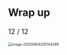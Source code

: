 ## Wrap up

12 / 12

<img src="/Users/bugaco/Code/SwiftUI/100-Days-of-SwiftUI/Days 16-24- Starting SwiftUI/Project 3/assets/image-20200904205144289.png" alt="image-20200904205144289" style="zoom:50%;" />

